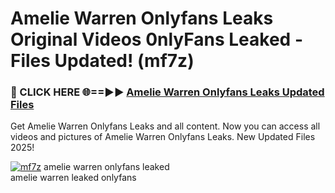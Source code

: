 # Amelie Warren Onlyfans Leaks Original Videos 0nlyFans Leaked - Files Updated! (mf7z)

<h3>🔴 CLICK HERE 🌐==►► <a href="https://tinyurl.com/2jnfzry5" rel="nofollow">Amelie Warren Onlyfans Leaks Updated Files</a></h3>

Get Amelie Warren Onlyfans Leaks and all content. Now you can access all videos and pictures of Amelie Warren Onlyfans Leaks. New Updated Files 2025!

[![mf7z](https://i.imgur.com/GyGTBgg.gif)](https://tinyurl.com/2jnfzry5)
amelie warren onlyfans leaked<br>
amelie warren leaked onlyfans